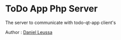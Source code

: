 # ToDo App Php Server
The server to communicate with todo-qt-app client's

Author : [Daniel Leussa](https://github.com/danofred00)
